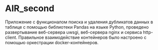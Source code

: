 # AIR_second
Приложение с функционалом поиска и удаления дубликатов данных в таблице с помощью библиотеки Pandas на языке Python, проведено развертывание веб-сервера uwsgi, веб-сервера nginx и сервиса http-client. Правильное взаимодействие контейнеров было настроено с помощью оркестрации docker-контейнеров. 
